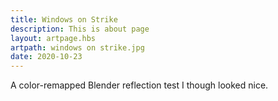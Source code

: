 ```yaml
---
title: Windows on Strike
description: This is about page
layout: artpage.hbs
artpath: windows on strike.jpg
date: 2020-10-23
---
```


A color-remapped Blender reflection test I though looked nice.